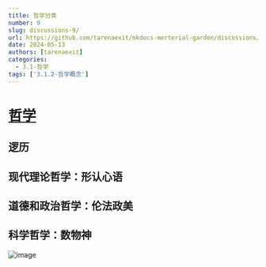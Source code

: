 ```yaml
---
title: 哲学分类
number: 9
slug: discussions-9/
url: https://github.com/tarenaexit/mkdocs-merterial-garden/discussions/9
date: 2024-05-13
authors: [tarenaexit]
categories: 
  - 3.1-哲学
tags: ['3.1.2-哲学概念']
---
```


# [哲学](https://www.bilibili.com/video/BV1za4y1v7an/)
## 逻历
## 现代理论哲学：形认心语
## 道德和政治哲学：伦法政美
## 科学哲学：数物神
![image](https://cdn.ccsyue.com/picx-images-hosting/master/20240513/image.13llf7l6ga.webp)

<script src="https://giscus.app/client.js"
	data-repo="tarenaexit/mkdocs-merterial-garden"
	data-repo-id="RR_kgDOL4wNPw"
	data-mapping="number"
	data-term="9"
	data-reactions-enabled="1"
	data-emit-metadata="0"
	data-input-position="bottom"
	data-theme="light"
	data-lang="zh-CN"
	crossorigin="anonymous"
	async>
</script>
